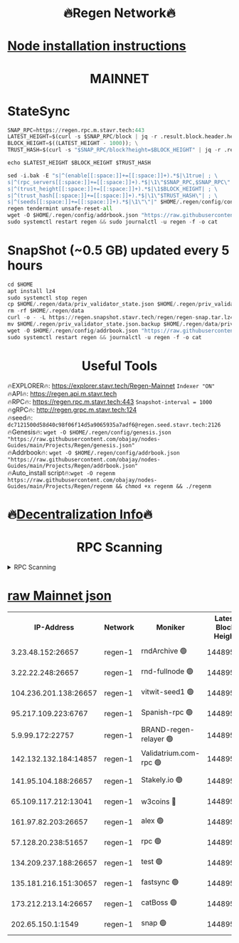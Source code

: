 <h1 align="center"> 🔥Regen Network🔥</h1>

[Node installation instructions](https://github.com/obajay/nodes-Guides/tree/main/Projects/Regen)
=
<h1 align="center"> MAINNET</h1>

# StateSync
```python
SNAP_RPC=https://regen.rpc.m.stavr.tech:443
LATEST_HEIGHT=$(curl -s $SNAP_RPC/block | jq -r .result.block.header.height); \
BLOCK_HEIGHT=$((LATEST_HEIGHT - 1000)); \
TRUST_HASH=$(curl -s "$SNAP_RPC/block?height=$BLOCK_HEIGHT" | jq -r .result.block_id.hash)

echo $LATEST_HEIGHT $BLOCK_HEIGHT $TRUST_HASH

sed -i.bak -E "s|^(enable[[:space:]]+=[[:space:]]+).*$|\1true| ; \
s|^(rpc_servers[[:space:]]+=[[:space:]]+).*$|\1\"$SNAP_RPC,$SNAP_RPC\"| ; \
s|^(trust_height[[:space:]]+=[[:space:]]+).*$|\1$BLOCK_HEIGHT| ; \
s|^(trust_hash[[:space:]]+=[[:space:]]+).*$|\1\"$TRUST_HASH\"| ; \
s|^(seeds[[:space:]]+=[[:space:]]+).*$|\1\"\"|" $HOME/.regen/config/config.toml
regen tendermint unsafe-reset-all
wget -O $HOME/.regen/config/addrbook.json "https://raw.githubusercontent.com/obajay/nodes-Guides/main/Projects/Regen/addrbook.json"
sudo systemctl restart regen && sudo journalctl -u regen -f -o cat
```
# SnapShot (~0.5 GB) updated every 5 hours
```python
cd $HOME
apt install lz4
sudo systemctl stop regen
cp $HOME/.regen/data/priv_validator_state.json $HOME/.regen/priv_validator_state.json.backup
rm -rf $HOME/.regen/data
curl -o - -L https://regen.snapshot.stavr.tech/regen/regen-snap.tar.lz4 | lz4 -c -d - | tar -x -C $HOME/.regen --strip-components 2
mv $HOME/.regen/priv_validator_state.json.backup $HOME/.regen/data/priv_validator_state.json
wget -O $HOME/.regen/config/addrbook.json "https://raw.githubusercontent.com/obajay/nodes-Guides/main/Projects/Regen/addrbook.json"
sudo systemctl restart regen && journalctl -u regen -f -o cat
```

 <h1 align="center"> Useful Tools</h1>

🔥EXPLORER🔥:     https://explorer.stavr.tech/Regen-Mainnet        `Indexer "ON"` \
🔥API🔥:          https://regen.api.m.stavr.tech \
🔥RPC🔥:          https://regen.rpc.m.stavr.tech:443              `Snapshot-interval = 1000` \
🔥gRPC🔥:         http://regen.grpc.m.stavr.tech:124 \
🔥seed🔥:      `dc7121500d58d40c98f06f14d5a9065935a7adf6@regen.seed.stavr.tech:2126` \
🔥Genesis🔥:   `wget -O $HOME/.regen/config/genesis.json "https://raw.githubusercontent.com/obajay/nodes-Guides/main/Projects/Regen/genesis.json"` \
🔥Addrbook🔥:  `wget -O $HOME/.regen/config/addrbook.json "https://raw.githubusercontent.com/obajay/nodes-Guides/main/Projects/Regen/addrbook.json"` \
🔥Auto_install script🔥:`wget -O regenm https://raw.githubusercontent.com/obajay/nodes-Guides/main/Projects/Regen/regenm && chmod +x regenm && ./regenm`

🔥[Decentralization Info](https://github.com/obajay/StateSync-snapshots/tree/main/Projects/Regen/Decentralization)🔥
=
<h1 align="center"> RPC Scanning</h1>

<details>
<summary>RPC Scanning</summary>

<h2 align="center"> We scan nodes in real time every 4 hours. And we provide the final result of RPC endpoints.
We cannot influence the operation of these nodes in any way. </h2>


```python
If Voting Power is higher than 0 --> then the Node is a validator of the network and may be subject to attack and be a potential threat to the chain.
```
```python
We marked such validators with a red symbol
```

</details>

[raw Mainnet json](https://rpc-check.regenm.stavr.tech/regenm/rpc-regenm-result.json)
=


<table><tr><th>IP-Address</th><th>Network</th><th>Moniker</th><th>Latest Block Height</th><th>Earliest Block Height</th><th>Catching Up</th><th>Tx Index</th><th>Voting Power</th><th>Scan Time</th></tr><tr><td>3.23.48.152:26657</td><td>regen-1</td><td>rndArchive 🟢</td><td>14489523</td><td>1</td><td>False</td><td>on</td><td>0</td><td>2024-01-31T16:53:48.237225088UTC</td></tr><tr><td>3.22.22.248:26657</td><td>regen-1</td><td>rnd-fullnode 🟢</td><td>14489522</td><td>4134001</td><td>False</td><td>on</td><td>0</td><td>2024-01-31T16:53:45.462175093UTC</td></tr><tr><td>104.236.201.138:26657</td><td>regen-1</td><td>vitwit-seed1 🟢</td><td>14489517</td><td>8943001</td><td>False</td><td>on</td><td>0</td><td>2024-01-31T16:53:15.449454405UTC</td></tr><tr><td>95.217.109.223:6767</td><td>regen-1</td><td>Spanish-rpc 🟢</td><td>14489525</td><td>10068001</td><td>False</td><td>on</td><td>0</td><td>2024-01-31T16:54:04.607827298UTC</td></tr><tr><td>5.9.99.172:22757</td><td>regen-1</td><td>BRAND-regen-relayer 🟢</td><td>14489526</td><td>10782501</td><td>False</td><td>on</td><td>0</td><td>2024-01-31T16:54:05.119425803UTC</td></tr><tr><td>142.132.132.184:14857</td><td>regen-1</td><td>Validatrium.com-rpc 🟢</td><td>14489525</td><td>11175001</td><td>False</td><td>on</td><td>0</td><td>2024-01-31T16:54:04.847471829UTC</td></tr><tr><td>141.95.104.188:26657</td><td>regen-1</td><td>Stakely.io 🟢</td><td>14489520</td><td>13442501</td><td>False</td><td>on</td><td>0</td><td>2024-01-31T16:53:34.342929816UTC</td></tr><tr><td>65.109.117.212:13041</td><td>regen-1</td><td>w3coins 🔴</td><td>14489532</td><td>13489532</td><td>False</td><td>off</td><td>23905647084</td><td>2024-01-31T16:54:45.170930504UTC</td></tr><tr><td>161.97.82.203:26657</td><td>regen-1</td><td>alex 🟢</td><td>14489524</td><td>13992001</td><td>False</td><td>on</td><td>0</td><td>2024-01-31T16:53:53.662763313UTC</td></tr><tr><td>57.128.20.238:51657</td><td>regen-1</td><td>rpc 🟢</td><td>14489524</td><td>13992001</td><td>False</td><td>on</td><td>0</td><td>2024-01-31T16:53:58.089106222UTC</td></tr><tr><td>134.209.237.188:26657</td><td>regen-1</td><td>test 🟢</td><td>14489527</td><td>13992001</td><td>False</td><td>on</td><td>0</td><td>2024-01-31T16:54:13.693622030UTC</td></tr><tr><td>135.181.216.151:30657</td><td>regen-1</td><td>fastsync 🟢</td><td>14489524</td><td>14457001</td><td>False</td><td>off</td><td>0</td><td>2024-01-31T16:53:53.254460897UTC</td></tr><tr><td>173.212.213.14:26657</td><td>regen-1</td><td>catBoss 🟢</td><td>14489523</td><td>14478001</td><td>False</td><td>on</td><td>0</td><td>2024-01-31T16:53:48.545198506UTC</td></tr><tr><td>202.65.150.1:1549</td><td>regen-1</td><td>snap 🟢</td><td>14489533</td><td>14480494</td><td>False</td><td>on</td><td>0</td><td>2024-01-31T16:54:50.181679263UTC</td></tr></table>